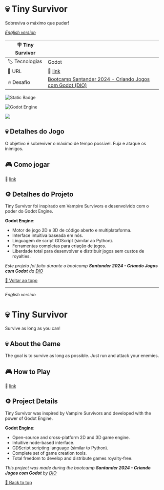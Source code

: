 <div id='top'>
 
 # 💀 Tiny Survivor

 </div>

Sobreviva o máximo que puder!

_[English version](#English)_

| :placard: Tiny Survivor |     |
| -------------  | --- |
| :label: Tecnologias | Godot
| :rocket: URL         | 🚧 [link]()
| :fire: Desafio     | [Bootcamp Santander 2024 - Criando Jogos com Godot (DIO)](https://www.dio.me/en)
![Static Badge](https://img.shields.io/badge/Version-1.0-green)

![Godot Engine](https://img.shields.io/badge/GODOT-%23FFFFFF.svg?style=for-the-badge&logo=godot-engine)

<!-- Inserir imagem com a #vitrinedev ao final do link -->
![](https://via.placeholder.com/1200x500.png?text=imagem+lindona+do+meu+projeto)

## 💀 Detalhes do Jogo

O objetivo é sobreviver o máximo de tempo possível. Fuja e ataque os inimigos.

## 🎮 Como jogar

🚧 [link]()

## ⚙️ Detalhes do Projeto

Tiny Survivor foi inspirado em Vampire Survivors e desenvolvido com o poder do Godot Engine.

**Godot Engine:**

* Motor de jogo 2D e 3D de código aberto e multiplataforma.
* Interface intuitiva baseada em nós.
* Linguagem de script GDScript (similar ao Python).
* Ferramentas completas para criação de jogos.
* Liberdade total para desenvolver e distribuir jogos sem custos de royalties.

*Este projeto foi feito durante o bootcamp __Santander 2024 - Criando Jogos com Godot__ da [DIO](https://www.dio.me/en)*

<a href='#top'>🔼 Voltar ao topo</a>

---

<div id='English'>

_English version_

# 💀 Tiny Survivor

</div>

Survive as long as you can!

## 💀 About the Game

The goal is to survive as long as possible. Just run and attack your enemies.

## 🎮 How to Play

🚧 [link]()

## ⚙️ Project Details

Tiny Survivor was inspired by Vampire Survivors and developed with the power of Godot Engine.

**Godot Engine:**

* Open-source and cross-platform 2D and 3D game engine.
* Intuitive node-based interface.
* GDScript scripting language (similar to Python).
* Complete set of game creation tools.
* Total freedom to develop and distribute games royalty-free.

*This project was made during the bootcamp __Santander 2024 - Criando Jogos com Godot__ by [DIO](https://www.dio.me/en)*

<a href='#top'>🔼 Back to top</a>
